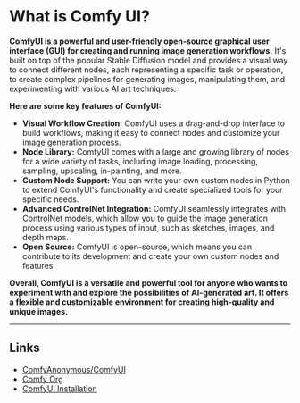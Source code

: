 # What is Comfy UI?

**ComfyUI is a powerful and user-friendly open-source graphical user interface (GUI) for creating and running image generation workflows.** It's built on top of the popular Stable Diffusion model and provides a visual way to connect different nodes, each representing a specific task or operation, to create complex pipelines for generating images, manipulating them, and experimenting with various AI art techniques.

**Here are some key features of ComfyUI:**

* **Visual Workflow Creation:** ComfyUI uses a drag-and-drop interface to build workflows, making it easy to connect nodes and customize your image generation process.
* **Node Library:** ComfyUI comes with a large and growing library of nodes for a wide variety of tasks, including image loading, processing, sampling, upscaling, in-painting, and more.
* **Custom Node Support:**  You can write your own custom nodes in Python to extend ComfyUI's functionality and create specialized tools for your specific needs.
* **Advanced ControlNet Integration:** ComfyUI seamlessly integrates with ControlNet models, which allow you to guide the image generation process using various types of input, such as sketches, images, and depth maps.
* **Open Source:** ComfyUI is open-source, which means you can contribute to its development and create your own custom nodes and features.

**Overall, ComfyUI is a versatile and powerful tool for anyone who wants to experiment with and explore the possibilities of AI-generated art. It offers a flexible and customizable environment for creating high-quality and unique images.** 

---
## Links
- [ComfyAnonymous/ComfyUI](https://github.com/comfyanonymous/ComfyUI)
- [Comfy Org](https://www.comfy.org/)
- [ComfyUI Installation](https://docs.comfy.org/get_started/manual_install)